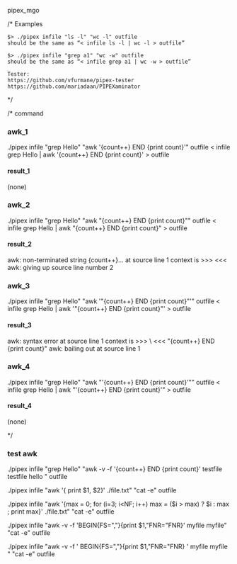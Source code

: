 pipex_mgo

/*
	Examples


	$> ./pipex infile "ls -l" "wc -l" outfile
	should be the same as “< infile ls -l | wc -l > outfile”

	$> ./pipex infile "grep a1" "wc -w" outfile
	should be the same as “< infile grep a1 | wc -w > outfile”

	Tester:
	https://github.com/vfurmane/pipex-tester
	https://github.com/mariadaan/PIPEXaminator
*/

/*
command

### awk_1
./pipex infile "grep Hello" "awk '{count++} END {print count}'" outfile
< infile grep Hello | awk '{count++} END {print count}' > outfile
#### result_1
(none)

### awk_2
./pipex infile "grep Hello" "awk \"{count++} END {print count}\"" outfile
< infile grep Hello | awk \"{count++} END {print count}\" > outfile
#### result_2
awk: non-terminated string {count++}... at source line 1
 context is
	 >>>  <<<
awk: giving up
 source line number 2

### awk_3
./pipex infile "grep Hello" "awk '\"{count++} END {print count}\"'" outfile
< infile grep Hello | awk '\"{count++} END {print count}\"' > outfile
#### result_3
awk: syntax error at source line 1
 context is
	 >>> \ <<< "{count++} END {print count}\"
awk: bailing out at source line 1

### awk_4
./pipex infile "grep Hello" "awk \"'{count++} END {print count}'\"" outfile
< infile grep Hello | awk \"'{count++} END {print count}'\" > outfile
#### result_4
(none)

*/

### test awk

./pipex infile "grep Hello" "awk  -v -f '{count++} END {print count}' testfile testfile hello " outfile


./pipex infile "awk '{ print \$1, \$2}' ./file.txt" "cat -e" outfile

./pipex infile "awk '{max = 0; for (i=3; i<NF; i++) max = ($i > max) ? $i : max ; print max}' ./file.txt" "cat -e" outfile

./pipex infile "awk -v -f 'BEGIN{FS=","}{print $1,"FNR="FNR}' myfile myfile" "cat -e" outfile

./pipex infile "awk -v   -f  ' BEGIN{FS=\",\"}{print \$1,\"FNR=\"FNR}  '   myfile myfile " "cat -e" outfile
